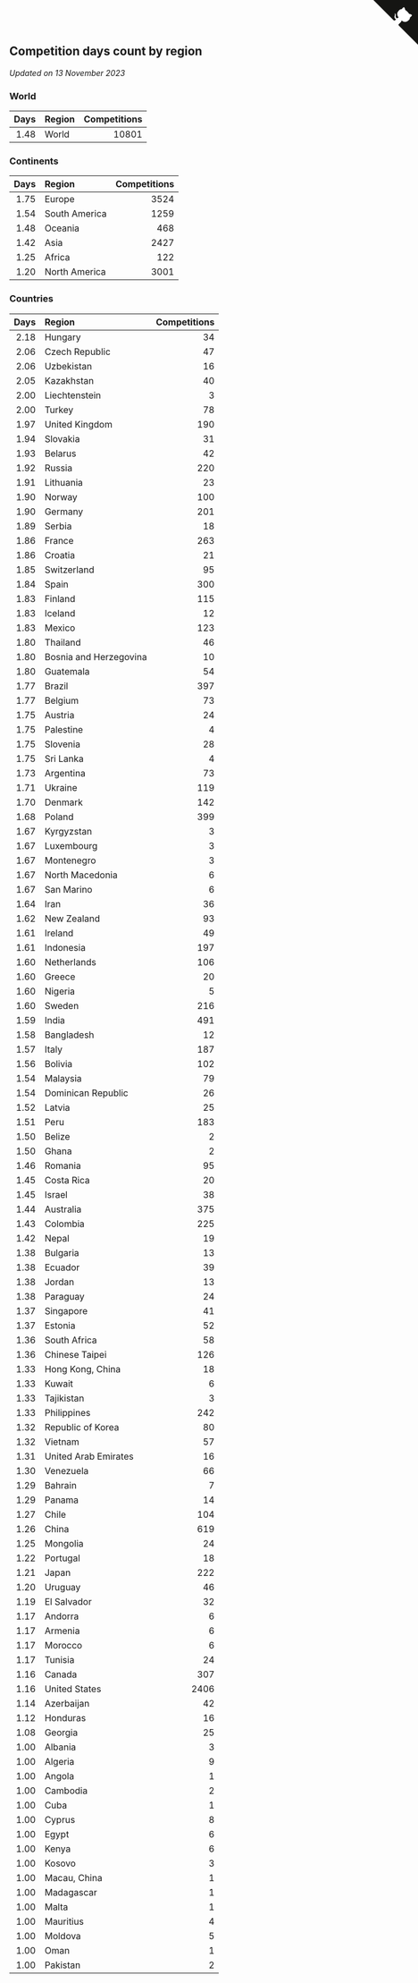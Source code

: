 ## Competition days count by region

*Updated on 13 November 2023*


### World

| Days | Region | Competitions |
| ---: | :--- | ---: |
| 1.48 | World | 10801 |

### Continents

| Days | Region | Competitions |
| ---: | :--- | ---: |
| 1.75 | Europe | 3524 |
| 1.54 | South America | 1259 |
| 1.48 | Oceania | 468 |
| 1.42 | Asia | 2427 |
| 1.25 | Africa | 122 |
| 1.20 | North America | 3001 |

### Countries

| Days | Region | Competitions |
| ---: | :--- | ---: |
| 2.18 | Hungary | 34 |
| 2.06 | Czech Republic | 47 |
| 2.06 | Uzbekistan | 16 |
| 2.05 | Kazakhstan | 40 |
| 2.00 | Liechtenstein | 3 |
| 2.00 | Turkey | 78 |
| 1.97 | United Kingdom | 190 |
| 1.94 | Slovakia | 31 |
| 1.93 | Belarus | 42 |
| 1.92 | Russia | 220 |
| 1.91 | Lithuania | 23 |
| 1.90 | Norway | 100 |
| 1.90 | Germany | 201 |
| 1.89 | Serbia | 18 |
| 1.86 | France | 263 |
| 1.86 | Croatia | 21 |
| 1.85 | Switzerland | 95 |
| 1.84 | Spain | 300 |
| 1.83 | Finland | 115 |
| 1.83 | Iceland | 12 |
| 1.83 | Mexico | 123 |
| 1.80 | Thailand | 46 |
| 1.80 | Bosnia and Herzegovina | 10 |
| 1.80 | Guatemala | 54 |
| 1.77 | Brazil | 397 |
| 1.77 | Belgium | 73 |
| 1.75 | Austria | 24 |
| 1.75 | Palestine | 4 |
| 1.75 | Slovenia | 28 |
| 1.75 | Sri Lanka | 4 |
| 1.73 | Argentina | 73 |
| 1.71 | Ukraine | 119 |
| 1.70 | Denmark | 142 |
| 1.68 | Poland | 399 |
| 1.67 | Kyrgyzstan | 3 |
| 1.67 | Luxembourg | 3 |
| 1.67 | Montenegro | 3 |
| 1.67 | North Macedonia | 6 |
| 1.67 | San Marino | 6 |
| 1.64 | Iran | 36 |
| 1.62 | New Zealand | 93 |
| 1.61 | Ireland | 49 |
| 1.61 | Indonesia | 197 |
| 1.60 | Netherlands | 106 |
| 1.60 | Greece | 20 |
| 1.60 | Nigeria | 5 |
| 1.60 | Sweden | 216 |
| 1.59 | India | 491 |
| 1.58 | Bangladesh | 12 |
| 1.57 | Italy | 187 |
| 1.56 | Bolivia | 102 |
| 1.54 | Malaysia | 79 |
| 1.54 | Dominican Republic | 26 |
| 1.52 | Latvia | 25 |
| 1.51 | Peru | 183 |
| 1.50 | Belize | 2 |
| 1.50 | Ghana | 2 |
| 1.46 | Romania | 95 |
| 1.45 | Costa Rica | 20 |
| 1.45 | Israel | 38 |
| 1.44 | Australia | 375 |
| 1.43 | Colombia | 225 |
| 1.42 | Nepal | 19 |
| 1.38 | Bulgaria | 13 |
| 1.38 | Ecuador | 39 |
| 1.38 | Jordan | 13 |
| 1.38 | Paraguay | 24 |
| 1.37 | Singapore | 41 |
| 1.37 | Estonia | 52 |
| 1.36 | South Africa | 58 |
| 1.36 | Chinese Taipei | 126 |
| 1.33 | Hong Kong, China | 18 |
| 1.33 | Kuwait | 6 |
| 1.33 | Tajikistan | 3 |
| 1.33 | Philippines | 242 |
| 1.32 | Republic of Korea | 80 |
| 1.32 | Vietnam | 57 |
| 1.31 | United Arab Emirates | 16 |
| 1.30 | Venezuela | 66 |
| 1.29 | Bahrain | 7 |
| 1.29 | Panama | 14 |
| 1.27 | Chile | 104 |
| 1.26 | China | 619 |
| 1.25 | Mongolia | 24 |
| 1.22 | Portugal | 18 |
| 1.21 | Japan | 222 |
| 1.20 | Uruguay | 46 |
| 1.19 | El Salvador | 32 |
| 1.17 | Andorra | 6 |
| 1.17 | Armenia | 6 |
| 1.17 | Morocco | 6 |
| 1.17 | Tunisia | 24 |
| 1.16 | Canada | 307 |
| 1.16 | United States | 2406 |
| 1.14 | Azerbaijan | 42 |
| 1.12 | Honduras | 16 |
| 1.08 | Georgia | 25 |
| 1.00 | Albania | 3 |
| 1.00 | Algeria | 9 |
| 1.00 | Angola | 1 |
| 1.00 | Cambodia | 2 |
| 1.00 | Cuba | 1 |
| 1.00 | Cyprus | 8 |
| 1.00 | Egypt | 6 |
| 1.00 | Kenya | 6 |
| 1.00 | Kosovo | 3 |
| 1.00 | Macau, China | 1 |
| 1.00 | Madagascar | 1 |
| 1.00 | Malta | 1 |
| 1.00 | Mauritius | 4 |
| 1.00 | Moldova | 5 |
| 1.00 | Oman | 1 |
| 1.00 | Pakistan | 2 |


<a href="https://github.com/jonatanklosko/wca_statistics" class="github-corner" aria-label="View source on Github"><svg width="80" height="80" viewBox="0 0 250 250" style="fill:#151513; color:#fff; position: absolute; top: 0; border: 0; right: 0;" aria-hidden="true"><path d="M0,0 L115,115 L130,115 L142,142 L250,250 L250,0 Z"></path><path d="M128.3,109.0 C113.8,99.7 119.0,89.6 119.0,89.6 C122.0,82.7 120.5,78.6 120.5,78.6 C119.2,72.0 123.4,76.3 123.4,76.3 C127.3,80.9 125.5,87.3 125.5,87.3 C122.9,97.6 130.6,101.9 134.4,103.2" fill="currentColor" style="transform-origin: 130px 106px;" class="octo-arm"></path><path d="M115.0,115.0 C114.9,115.1 118.7,116.5 119.8,115.4 L133.7,101.6 C136.9,99.2 139.9,98.4 142.2,98.6 C133.8,88.0 127.5,74.4 143.8,58.0 C148.5,53.4 154.0,51.2 159.7,51.0 C160.3,49.4 163.2,43.6 171.4,40.1 C171.4,40.1 176.1,42.5 178.8,56.2 C183.1,58.6 187.2,61.8 190.9,65.4 C194.5,69.0 197.7,73.2 200.1,77.6 C213.8,80.2 216.3,84.9 216.3,84.9 C212.7,93.1 206.9,96.0 205.4,96.6 C205.1,102.4 203.0,107.8 198.3,112.5 C181.9,128.9 168.3,122.5 157.7,114.1 C157.9,116.9 156.7,120.9 152.7,124.9 L141.0,136.5 C139.8,137.7 141.6,141.9 141.8,141.8 Z" fill="currentColor" class="octo-body"></path></svg></a><style>.github-corner:hover .octo-arm{animation:octocat-wave 560ms ease-in-out}@keyframes octocat-wave{0%,100%{transform:rotate(0)}20%,60%{transform:rotate(-25deg)}40%,80%{transform:rotate(10deg)}}@media (max-width:500px){.github-corner:hover .octo-arm{animation:none}.github-corner .octo-arm{animation:octocat-wave 560ms ease-in-out}}</style>
